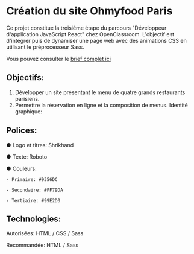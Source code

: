 # Création du site Ohmyfood Paris

Ce projet constitue la troisième étape du parcours "Développeur d'application JavaScript React" chez OpenClassroom. L'objectif est d'intégrer puis de dynamiser une page web avec des animations CSS en utilisant le préprocesseur Sass.

Vous pouvez consulter le [brief complet ici](https://course.oc-static.com/projects/D%C3%A9veloppeur+Web/IW_P4+Animations+CSS+Ohmyfood/Brief+cr%C3%A9atif+site+Ohmyfood.pdf)

## Objectifs:

1. Développer un site présentant le menu de quatre grands restaurants parisiens.
2. Permettre la réservation en ligne et la composition de menus.
Identité graphique:

## Polices:

● Logo et titres: Shrikhand

● Texte: Roboto

● Couleurs:

    - Primaire: #9356DC

    - Secondaire: #FF79DA

    - Tertiaire: #99E2D0

## Technologies:

Autorisées: HTML / CSS / Sass

Recommandée: HTML / Sass